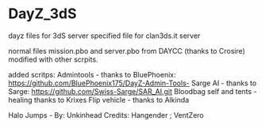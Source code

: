DayZ_3dS
========

dayz files for 3dS server
specified file for clan3ds.it server

normal files mission.pbo and server.pbo from DAYCC (thanks to Crosire) modified with other scrpits.

added scritps:
Admintools -  thanks to BluePhoenix: https://github.com/BluePhoenix175/DayZ-Admin-Tools-
Sarge AI - thanks to Sarge: https://github.com/Swiss-Sarge/SAR_AI.git
Bloodbag self and tents -  healing thanks to Krixes
Flip vehicle -  thanks to Alkinda

Halo Jumps - By: Unkinhead Credits: Hangender ; VentZero

